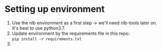 # Setting up environment
1. Use the nlb environment as a first step -> we'll need nlb-tools later on. It's best to use python3.7.
2. Update environment by the requirements file in this repo: <br>
```pip install -r requirements.txt```
3. 